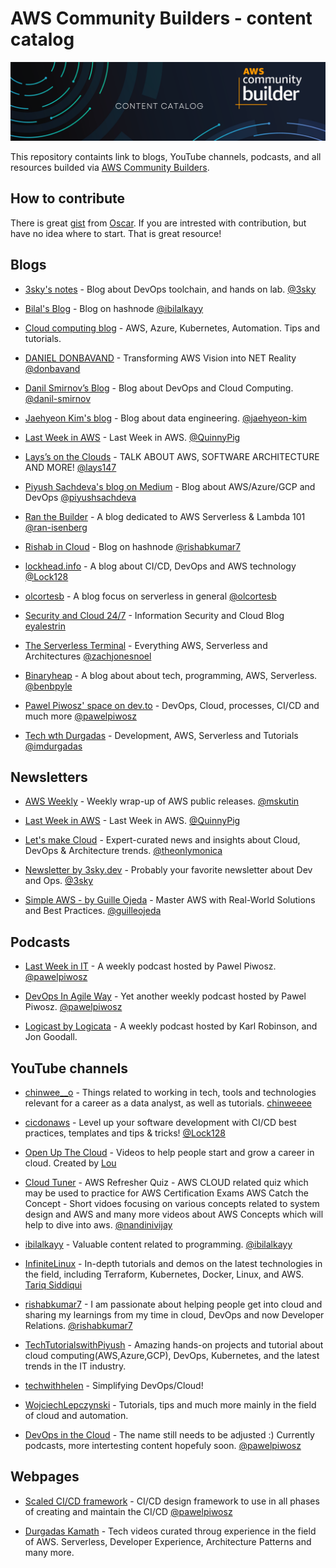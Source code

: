 # AWS Community Builders - content catalog

![cb-logo](./Logo.png)

This repository containts link to blogs,
YouTube channels, podcasts, and all
resources builded via
[AWS Community Builders](https://aws.amazon.com/developer/community/community-builders/).

## How to contribute

There is great [gist](https://gist.github.com/olcortesb/788310f20d5191da4880e17544b5db22)
from [Oscar](https://github.com/olcortesb). If you are intrested with contribution,
but have no idea where to start. That is great resource!

## Blogs

- [3sky's notes](https://blog.3sky.dev) -
Blog about DevOps toolchain, and hands on lab. [@3sky](https://github.com/3sky)

- [Bilal's Blog](https://ibilalkayy.hashnode.dev) -
Blog on hashnode [@ibilalkayy](https://github.com/ibilalkayy)

- [Cloud computing blog](https://lepczynski.it/en/) -
AWS, Azure, Kubernetes, Automation. Tips and tutorials.  

- [DANIEL DONBAVAND](https://danieldonbavand.com) -
Transforming AWS Vision into NET Reality [@donbavand](https://github.com/donbavand)

- [Danil Smirnov’s Blog](https://blog.smirnov.la/) -
Blog about DevOps and Cloud Computing.
[@danil-smirnov](https://github.com/danil-smirnov)

- [Jaehyeon Kim's blog](https://jaehyeon.me) -
Blog about data engineering. [@jaehyeon-kim](https://github.com/jaehyeon-kim)

- [Last Week in AWS](https://www.lastweekinaws.com/blog/) -
Last Week in AWS. [@QuinnyPig](https://github.com/QuinnyPig)

- [Lays’s on the Clouds](https://lays147.substack.com) -
TALK ABOUT AWS, SOFTWARE ARCHITECTURE AND MORE! [@lays147](https://github.com/lays147)

- [Piyush Sachdeva's blog on Medium](https://medium.com/@piyush.sachdeva055) -
Blog about AWS/Azure/GCP and DevOps [@piyushsachdeva](https://github.com/piyushsachdeva)

- [Ran the Builder](https://www.ranthebuilder.cloud) -
A blog dedicated to AWS Serverless & Lambda 101 [@ran-isenberg](https://github.com/ran-isenberg)

- [Rishab in Cloud](https://blog.rishabkumar.com) -
Blog on hashnode [@rishabkumar7](https://github.com/rishabkumar7)

- [lockhead.info](https://lockhead.info) -
A blog about CI/CD, DevOps and AWS technology [@Lock128](https://github.com/Lock128)

- [olcortesb](https://olcortesb.hashnode.dev/) -
A blog focus on serverless in general  [@olcortesb](https://github.com/olcortesb)

- [Security and Cloud 24/7](https://security-24-7.com) -
Information Security and Cloud Blog
[eyalestrin](https://github.com/eyalestrin)

- [The Serverless Terminal](https://www.theserverlessterminal.com/) -
Everything AWS, Serverless and Architectures [@zachjonesnoel](https://github.com/zachjonesnoel)

- [Binaryheap](https://binaryheap.com) -
A blog about about tech, programming, AWS, Serverless.
[@benbpyle](https://github.com/benbpyle)

- [Pawel Piwosz' space on dev.to](https://dev.to/pawelpiwosz) -
DevOps, Cloud, processes, CI/CD and much more [@pawelpiwosz](https://github.com/pawelpiwosz)

- [Tech wth Durgadas](https://tech.durgadas.in/) -
Development, AWS, Serverless and Tutorials [@imdurgadas](https://github.com/imdurgadas)

## Newsletters

- [AWS Weekly](https://awsweekly.info) -
Weekly wrap-up of AWS public releases. [@mskutin](https://github.com/mskutin)

- [Last Week in AWS](https://www.lastweekinaws.com/newsletter) -
Last Week in AWS. [@QuinnyPig](https://github.com/QuinnyPig)

- [Let's make Cloud](https://letsmakecloud.beehiiv.com) -
Expert-curated news and insights about Cloud,
DevOps & Architecture trends. [@theonlymonica](https://github.com/theonlymonica)

- [Newsletter by 3sky.dev](https://newsletter.3sky.dev) -
Probably your favorite newsletter about Dev and Ops. [@3sky](https://github.com/3sky)

- [Simple AWS - by Guille Ojeda](https://www.simpleaws.dev) -
Master AWS with Real-World Solutions and Best Practices.
[@guilleojeda](https://github.com/guilleojeda)

## Podcasts

- [Last Week in IT](https://rss.com/podcasts/lastweekinit/) -
A weekly podcast hosted by Pawel Piwosz.
[@pawelpiwosz](https://github.com/pawelpiwosz)

- [DevOps In Agile Way](https://rss.com/podcasts/devopsinagileway/) -
Yet another weekly podcast hosted by Pawel Piwosz.
[@pawelpiwosz](https://github.com/pawelpiwosz)

- [Logicast by Logicata](https://logicastvideo.podbean.com) -
A weekly podcast hosted by Karl Robinson, and Jon Goodall.

## YouTube channels

- [chinwee__o](https://www.youtube.com/@chinwee__o) -
Things related to working in tech,
tools and technologies relevant for a
career as a data analyst, as well as tutorials.
[chinweeee](https://github.com/chinweeee)

- [cicdonaws](https://www.youtube.com/@cicdonaws/) -
Level up your software development with CI/CD
best practices, templates and tips & tricks! [@Lock128](https://github.com/Lock128)

- [Open Up The Cloud](https://www.youtube.com/c/OpenUpTheCloud) -
Videos to help people start and grow a career in cloud.
Created by [Lou](https://twitter.com/loujaybee)

- [Cloud Tuner](https://www.youtube.com/@cloudtuner) -
AWS Refresher Quiz - AWS CLOUD related quiz which
may be used to practice for AWS Certification Exams
AWS Catch the Concept - Short vidoes focusing
on various concepts related to system design and AWS
and many more videos about AWS Concepts which will
help to dive into aws. [@nandinivijay](https://github.com/nandinivijay)

- [ibilalkayy](https://www.youtube.com/@ibilalkayy) -
Valuable content related to programming. [@ibilalkayy](https://github.com/ibilalkayy)

- [InfiniteLinux](https://www.youtube.com/@InfiniteLinux) -
In-depth tutorials and demos on the latest
technologies in the field, including Terraform,
Kubernetes, Docker, Linux, and AWS.
[Tariq Siddiqui](https://www.linkedin.com/in/tariqsiddiqui/)

- [rishabkumar7](https://www.youtube.com/@rishabkumar7) -
I am passionate about helping people get
into cloud and sharing my learnings from my
time in cloud, DevOps and now Developer Relations.
[@rishabkumar7](https://github.com/rishabkumar7)

- [TechTutorialswithPiyush](https://www.youtube.com/@TechTutorialswithPiyush) -
Amazing hands-on projects and tutorial about cloud computing(AWS,Azure,GCP),
DevOps, Kubernetes, and the latest trends in the IT industry.

- [techwithhelen](https://www.youtube.com/@techwithhelen) - Simplifying DevOps/Cloud!

- [WojciechLepczynski](https://www.youtube.com/@WojciechLepczynski) -
Tutorials, tips and much more mainly in the
field of cloud and automation.

- [DevOps in the Cloud](https://www.youtube.com/@lastweekinit) -
The name still needs to be adjusted :) Currently podcasts,
more intertesting content hopefuly soon.
[@pawelpiwosz](https://github.com/pawelpiwosz)

## Webpages

- [Scaled CI/CD framework](https://www.cicd.run/) -
CI/CD design framework to use in all phases of creating and maintain the CI/CD
[@pawelpiwosz](https://github.com/pawelpiwosz)

- [Durgadas Kamath](https://www.youtube.com/@durgadaskamath) -
Tech videos curated throug experience in the field of AWS.
Serverless, Developer Experience, Architecture Patterns and many more.
